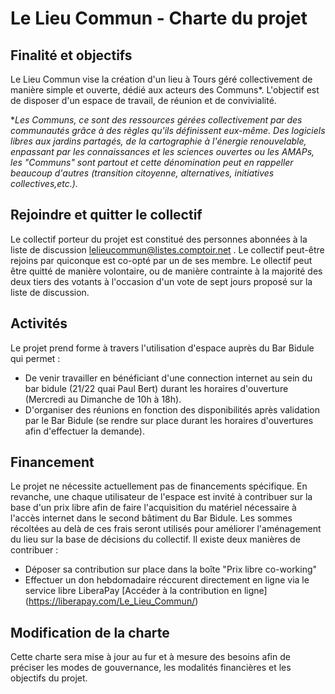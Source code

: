 # Le Lieu Commun - Charte du projet

## Finalité et objectifs
Le Lieu Commun vise la création d'un lieu à Tours géré collectivement de manière simple et ouverte, dédié aux acteurs des Communs*. 
L'objectif est de disposer d'un espace de travail, de réunion et de convivialité.

**Les Communs, ce sont des ressources gérées collectivement par des communautés grâce à des règles qu'ils définissent eux-même. Des logiciels libres aux jardins partagés, de la cartographie à l'énergie renouvelable, enpassant par les connaissances et les sciences ouvertes ou les AMAPs, les "Communs" sont partout et cette dénomination peut en rappeller beaucoup d'autres (transition citoyenne, alternatives, initiatives collectives,etc.).*

## Rejoindre et quitter le collectif
Le collectif porteur du projet est constitué des personnes abonnées à la liste de discussion lelieucommun@listes.comptoir.net .
Le collectif peut-être rejoins par quiconque est co-opté par un de ses membre.
Le ollectif peut être quitté de manière volontaire, ou de manière contrainte à la majorité des deux tiers des votants à l'occasion d'un vote de sept jours proposé sur la liste de discussion.

## Activités 

Le projet prend forme à travers l'utilisation d'espace auprès du Bar Bidule qui permet : 
 - De venir travailler en bénéficiant d'une connection internet au sein du bar bidule (21/22 quai Paul Bert) durant les horaires d'ouverture (Mercredi au Dimanche de 10h à 18h).
 - D'organiser des réunions en fonction des disponibilités après validation par le Bar Bidule (se rendre sur place durant les horaires d'ouvertures afin d'effectuer la demande).
 
## Financement
Le projet ne nécessite actuellement pas de financements spécifique. En revanche, une chaque utilisateur de l'espace est invité à contribuer sur la base d'un prix libre afin de faire l'acquisition du matériel nécessaire à l'accès internet dans le second bâtiment du Bar Bidule. Les sommes récoltées au delà de ces frais seront utilisés pour améliorer l'aménagement du lieu sur la base de décisions du collectif.
Il existe deux manières de contribuer : 
 - Déposer sa contribution sur place dans la boîte "Prix libre co-working"
 - Effectuer un don hebdomadaire réccurent directement en ligne via le service libre LiberaPay [Accéder à la contribution en ligne] (https://liberapay.com/Le_Lieu_Commun/)


## Modification de la charte
Cette charte sera mise à jour au fur et à mesure des besoins afin de préciser les modes de gouvernance, les modalités financières et les objectifs du projet.
  
